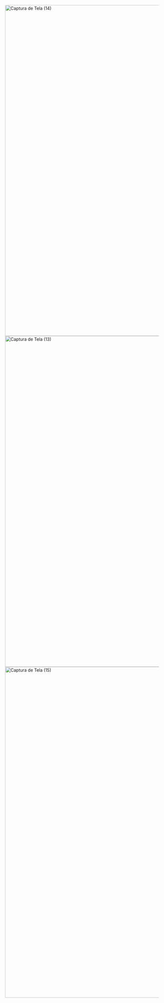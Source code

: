 <img width="1920" height="1080" alt="Captura de Tela (14)" src="https://github.com/user-attachments/assets/4ee31b43-b5d1-4780-a265-35ce62a890b4" />
<img width="1920" height="1080" alt="Captura de Tela (13)" src="https://github.com/user-attachments/assets/8630cab2-b6e5-47f9-bcc7-a810b6e5a348" />
<img width="1920" height="1080" alt="Captura de Tela (15)" src="https://github.com/user-attachments/assets/98ca4dee-b304-4a8a-90bd-4886feb8e301" />
